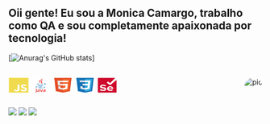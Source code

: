 ## Oii gente! Eu sou a Monica Camargo, trabalho como QA e sou completamente apaixonada por tecnologia!

[![Anurag's GitHub stats](https://github-readme-stats.vercel.app/api?username=itzSuperwoman&&count_private=true&show_icons=true&theme=dracula)]

<div style="display: inline_block"><br>
  <img align="center" alt="js" height="30" width="40" src="https://raw.githubusercontent.com/devicons/devicon/master/icons/javascript/javascript-plain.svg">
  <img align="center" alt="java" height="30" width="40" src="https://github.com/devicons/devicon/blob/master/icons/java/java-original-wordmark.svg">
  <img align="center" alt="HTML" height="30" width="40" src="https://raw.githubusercontent.com/devicons/devicon/master/icons/html5/html5-original.svg">
  <img align="center" alt="CSS" height="30" width="40" src="https://raw.githubusercontent.com/devicons/devicon/master/icons/css3/css3-original.svg">
  <img align="center" alt="Selenium" height="30" width="40" src="https://github.com/devicons/devicon/blob/master/icons/selenium/selenium-original.svg">
  <img align="right" alt="pic" height="150" style="border-radius:50px;" src="https://media.licdn.com/dms/image/D5635AQF4JINzl8TYhw/profile-framedphoto-shrink_400_400/0/1677766169452?e=1682805600&v=beta&t=2u5hZqNlZw4MQO-tqKx3ehUgzY9Qhuuvu2vp5O3aFOs">
</div>
  
  ##
 
<div> 
  
  <a href="https://instagram.com/monicamaargo" target="_blank"><img src="https://img.shields.io/badge/-Instagram-%23E4405F?style=for-the-badge&logo=instagram&logoColor=white" target="_blank"></a>
  <a href = "mailto:monicamoraescamargo@gmail.com"><img src="https://img.shields.io/badge/-Gmail-%23333?style=for-the-badge&logo=gmail&logoColor=white" target="_blank"></a>
  <a href="https://www.linkedin.com/in//in/monica-m-camargo/" target="_blank"><img src="https://img.shields.io/badge/-LinkedIn-%230077B5?style=for-the-badge&logo=linkedin&logoColor=white" target="_blank"></a> 
  
</div>



